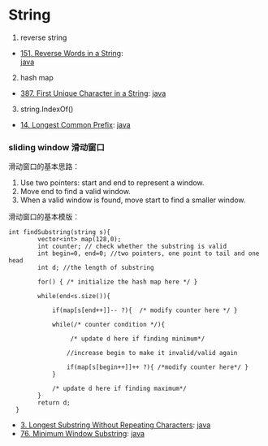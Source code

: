 # String

1. reverse string

- [151. Reverse Words in a String](https://leetcode.com/problems/reverse-words-in-a-string/):  
  [java](/solution_java/0151_Reverse_Words_in_a_String.java)

2. hash map

- [387. First Unique Character in a String](https://leetcode.com/problems/first-unique-character-in-a-string/):
  [java](/solution_java/0387_First_Unique_Character_in_a_String.java)

3. string.IndexOf()

- [14. Longest Common Prefix](https://leetcode.com/problems/longest-common-prefix/):
  [java](/solution_java/0014_Longest_Common_Prefix.java)

### sliding window 滑动窗口

滑动窗口的基本思路：

1. Use two pointers: start and end to represent a window.
2. Move end to find a valid window.
3. When a valid window is found, move start to find a smaller window.

滑动窗口的基本模版：

```
int findSubstring(string s){
        vector<int> map(128,0);
        int counter; // check whether the substring is valid
        int begin=0, end=0; //two pointers, one point to tail and one  head
        int d; //the length of substring

        for() { /* initialize the hash map here */ }

        while(end<s.size()){

            if(map[s[end++]]-- ?){  /* modify counter here */ }

            while(/* counter condition */){

                 /* update d here if finding minimum*/

                //increase begin to make it invalid/valid again

                if(map[s[begin++]]++ ?){ /*modify counter here*/ }
            }

            /* update d here if finding maximum*/
        }
        return d;
  }
```

- [3. Longest Substring Without Repeating Characters](https://leetcode.com/problems/longest-substring-without-repeating-characters/):
  [java](/solution_java/0003_Longest_Substring_Without_Repeating_Characters.java)
- [76. Minimum Window Substring](https://leetcode.com/problems/minimum-window-substring/):
  [java](/solution_java/0076_Minimum_Window_Substring.java)
